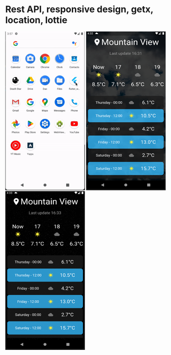 <h1>Rest API, responsive design, getx, location, lottie</h1>
<span>
<img src="https://github.com/abdullah-altunkaynak/flutter_weatherapp/blob/newBranch/github%20images/using.gif" width="250" height="500"/>
<img src="https://github.com/abdullah-altunkaynak/flutter_weatherapp/blob/newBranch/github%20images/dayligth.png" width="250" height="500"/>
<img src="https://github.com/abdullah-altunkaynak/flutter_weatherapp/blob/newBranch/github%20images/night.png" width="250" height="500"/>
</span>
